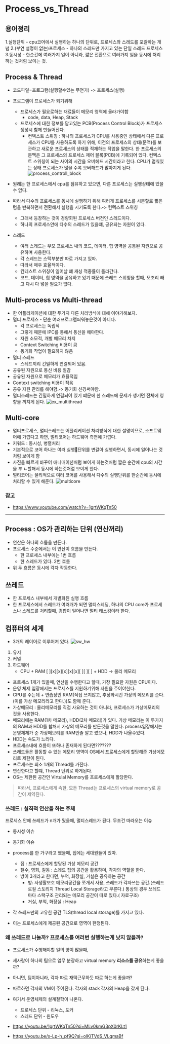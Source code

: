 # Process_vs_Thread

## 용어정리

1.실행단위 - cpu코어에서 실행하는 하나의 단위로, 프로세스와 스레드를 포괄하는 개념
2.(부연 설명이 없는)프로세스 - 하나의 스레드만 가지고 있는 단일 스레드 프로세스
3.동시성 - 한순간에 여러가지 일이 아니라, 짧은 전환으로 여러가지 일을 동시에 처리하는 것처럼 보이는 것.

## Process & Thread

- 코드파일=프로그램(실행할수있는 무언가) -> 프로세스(실행)
- 프로그램이 프로세스가 되기위해
    - 프로세스가 필요로하는 재료들이 메모리 영역에 올라가야함
        - code, data, Heap, Stack
    - 프로세스에 대한 정보를 담고있는 PCB(Process Control Block)가 프로세스 생성시 함께 만들어진다.
        - 컨텍스트 스위칭 : 하나의 프로세스가 CPU를 사용중인 상태에서 다른 프로세스가 CPU를 사용하도록 하기 위해, 이전의 프로세스의 상태(문맥)를 보관하고 새로운 프로세스의 상태를 적재하는 작업을
          말한다. 한 프로세스의 문맥은 그 프로세스의 프로세스 제어 블록(PCB)에 기록되어 있다. 컨텍스트 스위칭이 되는 사이의 시간을 오버헤드 시간이라고 한다. CPU가 멈춰있는 상태 프로세스가 많을
          수록 오버해드가 많아지게 된다.
          ![process_controll_block](./img/process_controll_block.png)

- 원래는 한 프로세스에서 cpu를 점유하고 있으면, 다른 프로세스는 실행상태에 있을 수 없다.
- 따라서 다수의 프로세스를 동시에 실행하기 위해 여러개 프로세스를 시분할로 짧은 텀을 반복하면서 전환해서 실행을 시키도록 한다.-> 컨텍스트 스위칭
    - 그래서 등장하는 것이 경량회된 프로세스 버전인 스레드이다.
    - 하나의 프로세스안에 다수의 스레드가 있을떄, 공유되는 자원이 있다.
- 스레드
    - 여러 스레드는 부모 프로세스 내의 코드, 데이터, 힙 영역을 공통된 자원으로 공유하며 사용한다.
    - 각 스레드는 스택부분만 따로 가지고 있따.
    - 따라서 매우 효율적이다.
    - 컨테스트 스위칭이 일어날 떄 캐싱 적중률이 올라간다.
    - 코드, 데이터, 힙 영역을 공유하고 있기 때문에 쓰레드 스위칭을 할때, 모조리 빼고 다시 다 넣을 필요가 없다.

## Multi-process vs Multi-thread

- 한 어플리케이션에 대한 두가지 다른 처리방식에 대해 이야기해보자.
- 멀티 프로세스 - 단순 여러프로그램띄워놓은것이 아니다.
    - 각 프로세스는 독립적
    - 그렇게 때문에 IPC를 통해서 통신을 해야한다.
    - 자원 소모적, 개별 메모리 차지
    - Context Switching 비용이 큼
    - 동기화 작업이 필요하지 않음
- 멀티 스레드
    - 스레드끼리 긴밀하게 연결되어 있음.
- 공유된 자원으로 통신 비용 절감
- 공유된 자원으로 메모리가 효율적임
- Context switching 비용이 적음
- 공유 자원 관리를 해야함.-> 동기화 신경써야함.
- 멀티스레드는 긴밀하게 연결되어 있기 떄문에 한 스레드에 문제가 생기면 전체에 영향을 끼치게 된다.
  ![ex_multithread](./img/ex_multithread.png)

## Multi-core

- 멀티프로세스, 멀티스레드는 어플리케이션 처리방식에 대한 설명이므로, 소프트웨어에 가깝다고 하면, 멀티코어는 하드웨어 측면에 가깝다.
- 키워드 : 동시성, 병렬처리
- 기본적으로 코어 하나는 여러 실행단위를 변갈아 실행하면서, 동시에 일어나는 것처럼 보이게 함
- 사진을 빠르게 바꾸어 애니매이션처럼 보이게 하는것처럼 짧은 순간에 cpu의 시간을 부 ㄴ할해서 동시에 하는것처럼 보이게 한다.
- 멀티코어는 물리적으로 여러 코어를 사용해서 다수의 실행단위를 한순간에 동시에 처리할 수 있게 해준다.
  ![multicore](./img/multicore.png)

### 참고

- https://www.youtube.com/watch?v=1grtWKqTn50

--------------------------------------

## Process : OS가 관리하는 단위 (연산꺼리)

- 연산은 하나의 흐름을 만든다.
- 프로세스 수준에서는 이 연산이 흐름을 만든다.
    - 한 프로세스 내부에는 1번 흐름
    - 한 스레드가 있다. 2번 흐름
- 위 두 흐름은 동시에 각자 작동한다.

## 쓰레드

- 한 프로세스 내부에서 개별화된 실행 흐름
- 한 프로세스에서 스레드가 여러개가 되면 멀티스레딩, 하나의 CPU core가 프로세스나 스레드를 처리할때, 경합이 일어나면 멀티 태스킹이라 한다.

## 컴퓨터의 세계

- 3개의 레이어로 이루어져 있다.
![sw_hw](./img/sw_hw.png)
1. 유저
2. 커널
3. 하드웨어
   - CPU + RAM [ ][x][x][x][x][x][ ][ ][ ] + HDD -> 물리 메모리

- 프로세스 1개가 있을때, 연산을 수행한다고 할때, 가장 필요한 자원은 CPU이다.
- 운영 체제 입장에서는 프로세스를 지원하기위해 자원을 주어야한다.
- CPU를 주는데 + 연습장인 RAM(직접 쓰지않고, 추상화시킨 가상의 메모리를 준다.(이를 가상 메모리라고 한다.))도 함께 준다.
- 가상메모리  : 물리메모리를 직접 사요하는 것이 아니라, 프로세스가 가상메모리의 것을 사용한다.
- 메모리에는 RAM(1차 메모리), HDD(2차 메모리)가 있다. 가상 메모리는 이 두가지의 RAM과 HDD를 합쳐서 가상의 메모리를 만든것을 말한다. process입장에서는 운영체제가 준 가상메모리를 RAM인줄
  알고 썼으나, HDD가 나올수있다.
- HDD는 속도가 느리다.
- 프로세스내에 흐름이 또하나 존재하게 된다면???????
- 쓰레드들은 활동할 수 있는 메모리 영역이 OS에서 프로세스에게 할당해준 가상메모리로 제한이 된다.
- 프로세스는 최소 1개의 Thread를 가진다.
- 연산한다고 할떄, Thread 단위로 하게된다.
- OS는 제한된 공간인 VIrtulal Memory를 프로세스에게 할당한다.

> 따라서, 프로세스에게 속한, 모든 Thread는 프로세스의 virtual memory로 공간이 제약된다.

### 쓰레드 : 실직적 연산을 하는 주체

프로세스 안에 쓰레드가 n개가 됬을때, 멀티스레드가 된다.
무조건 따라오는 이슈

- 동시성 이슈
- 동기화 이슈

- process를 한 가구라고 했을때, 집에는 세대원들이 있따.
  - 집 : 프로세스에게 할당된 가상 메모리 공간 
  - 철수, 영희, 길동 : 스레드 집의 공간을 활용하며, 각자의 역할을 한다. 
  - 방이 3개라고 한다면, 부억, 화장실, 거실은 공유하는 공간
    - 방: 사생활보호 메모리공간을 쪼개서 사용, 쓰레드가 각자쓰는 공간.(쓰레드 로컬 스토리지 Thread Local Storage라고 부른다.) 통상의 경우 쓰레드마다 스택구조 관리되는 메모리 공간이 따로 있다.(
        자료구조)
    - 거실, 부억, 화장실 :  Heap 

- 각 쓰레드만의 고유한 공간 TLS(thread local storage)를 가지고 있다.
- 이는 프로세스에게 제공된 공간으로 영역이 한정된다.

### 왜 쓰레드로 나눌까? 프로세스를 여러번 실행하는게 낫지 않을까?
- 프로세스가 수행해야할 일의 양이 많을때, 
- 세사람이 하나의 팀으로 업무 분장하고 virtual memory **리소스를 공유**하는게 좋을까?
- 아니면, 팀이아니라, 각자 따로 재택근무하듯 따로 하는게 좋을까?
- 따로하면 각자의 VM이 주어진다. 각자의 stack 각자의 Heap을 갖게 된다.
- 여기서 운영체제의 설계철학이 나온다.
  - 프로세스 단위 - 리눅스, 도커
  - 스레드 단위 - 윈도우

- https://youtu.be/1grtWKqTn50?si=MLv0kmG3pX0rKLt1
- https://youtu.be/x-Lp-h_pf9Q?si=olKiTVdS_VLqmaBf
